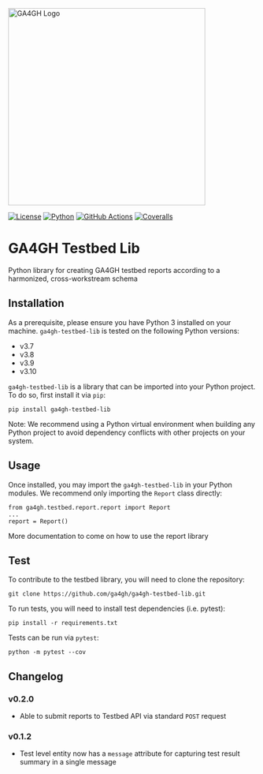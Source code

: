<img src="https://www.ga4gh.org/wp-content/themes/ga4gh-theme/gfx/GA-logo-horizontal-tag-RGB.svg" alt="GA4GH Logo" style="width: 400px;"/>

[![License](https://img.shields.io/badge/License-Apache%202.0-blue.svg?style=flat-square)](https://opensource.org/licenses/Apache-2.0)
[![Python](https://img.shields.io/badge/python-3.7|3.8|3.9|3.10-blue.svg?style=flat-square)](https://www.python.org/)
[![GitHub Actions](https://img.shields.io/github/workflow/status/ga4gh/ga4gh-testbed-lib/Test/main?style=flat-square)](https://github.com/ga4gh/ga4gh-testbed-lib/actions)
[![Coveralls](https://img.shields.io/coveralls/github/ga4gh/ga4gh-testbed-lib/main?style=flat-square)](https://coveralls.io/github/ga4gh/ga4gh-testbed-lib)

# GA4GH Testbed Lib

Python library for creating GA4GH testbed reports according to a harmonized, cross-workstream schema

## Installation

As a prerequisite, please ensure you have Python 3 installed on your machine.
`ga4gh-testbed-lib` is tested on the following Python versions:
* v3.7
* v3.8
* v3.9
* v3.10

`ga4gh-testbed-lib` is a library that can be imported into your Python project.
To do so, first install it via `pip`:

```
pip install ga4gh-testbed-lib
```

Note: We recommend using a Python virtual environment when building any Python project to avoid dependency conflicts with other projects on your system.

## Usage

Once installed, you may import the `ga4gh-testbed-lib` in your Python modules. We recommend only importing the `Report` class directly: 
```
from ga4gh.testbed.report.report import Report
...
report = Report()
```

More documentation to come on how to use the report library

## Test

To contribute to the testbed library, you will need to clone the repository:
```
git clone https://github.com/ga4gh/ga4gh-testbed-lib.git
```

To run tests, you will need to install test dependencies (i.e. pytest):
```
pip install -r requirements.txt
```

Tests can be run via `pytest`:
```
python -m pytest --cov
```

## Changelog

### v0.2.0
* Able to submit reports to Testbed API via standard `POST` request

### v0.1.2
* Test level entity now has a `message` attribute for capturing test result summary in a single message
